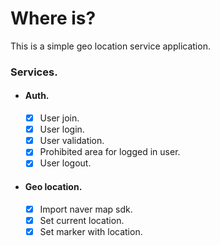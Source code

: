# Where is?

This is a simple geo location service application.

### Services.

- #### Auth.

  - [x] User join.
  - [x] User login.
  - [x] User validation.
  - [x] Prohibited area for logged in user.
  - [x] User logout.

- #### Geo location.
  - [x] Import naver map sdk.
  - [x] Set current location.
  - [x] Set marker with location.
